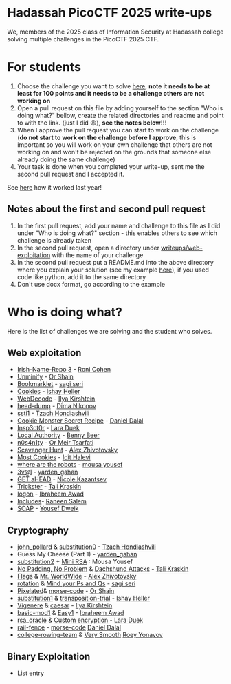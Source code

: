 # Hadassah PicoCTF 2025 write-ups

We, members of the 2025 class of Information Security at Hadassah college solving multiple challenges in the PicoCTF 2025 CTF.

# For students

1. Choose the challenge you want to solve [here](https://play.picoctf.org/practice?category=1&page=1), **note it needs to be at least for 100 points and it needs to be a challenge others are not working on**
2. Open a pull request on this file by adding yourself to the section "Who is doing what?" bellow, create the related directories and readme and point to with the link. (just I did 😉), **see **the notes **below**!!!****
3. When I approve the pull request you can start to work on the challenge (**do not start to work on the challenge before I approve**, this is important so you will work on your own challenge that others are not working on and won't be rejected on the grounds that someone else already doing the same challenge)
4. Your task is done when you completed your write-up, sent me the second pull request and I accepted it.

See [here](https://github.com/slashben/hadassah-picoctf-2024-writeups) how it worked last year!

## Notes about the first and second pull request
1. In the first pull request, add your name and challenge to this file as I did under "Who is doing what?" section - this enables others to see which challenge is already taken
2. In the second pull request, open a directory under [writeups/web-exploitation](/writeups/web-exploitation) with the name of your challenge
3. In the second pull request put a README.md into the above directory where you explain your solution (see my example [here](https://github.com/slashben/hadassah-picoctf-2023-writeups/tree/main/writeups/web-exploitation/GET%20aHEAD)), if you used code like python, add it to the same directory
4. Don't use docx format, go according to the example

# Who is doing what?

Here is the list of challenges we are solving and the student who solves.

## Web exploitation

* [Irish-Name-Repo 3](https://play.picoctf.org/practice/challenge/8?category=1&difficulty=2&page=4) - [Roni Cohen](https://github.com/ronicohe)
* [Unminify](https://play.picoctf.org/practice/challenge/426?category=1&difficulty=1&page=1) - [Or Shain](https://github.com/orshain)
* [Bookmarklet](https://play.picoctf.org/practice/challenge/406?category=1&page=1) - [sagi seri](https://github.com/sagiseri)
* [Cookies](https://play.picoctf.org/practice/challenge/173?category=1&page=1) - [Ishay Heller](https://github.com/ishay-code)
* [WebDecode](https://play.picoctf.org/practice/challenge/427?category=1&difficulty=1&originalEvent=73&page=1&solved=0) - [Ilya Kirshtein](https://github.com/Ilyaki322)
* [head-dump](https://play.picoctf.org/practice/challenge/476?category=1&originalEvent=74&page=1) - [Dima Nikonov](https://github.com/DimonFiend)
* [ssti1](https://play.picoctf.org/practice/challenge/492?category=1&originalEvent=74&page=1) - [Tzach Hondiashvili](https://github.com/tzach-hondiashvili)
* [Cookie Monster Secret Recipe](https://play.picoctf.org/practice/challenge/469?category=1&difficulty=1&originalEvent=74&page=1) - [Daniel Dalal](https://github.com/DD309)
* [Insp3ct0r](https://play.picoctf.org/practice/challenge/18?category=1&difficulty=1&originalEvent=1&page=1) - [Lara Duek](https://github.com/LaraDuek)
* [Local Authority](https://play.picoctf.org/practice/challenge/278?category=1&page=1 ) - [Benny Beer](https://github.com/bennyBeer)
* [n0s4n1ty](https://play.picoctf.org/practice/challenge/482?category=1&page=1) - [Or Meir Tsarfati](https://github.com/OrMeirDev)
* [Scavenger Hunt](https://play.picoctf.org/practice/challenge/161?category=1&difficulty=1&page=2) - [Alex Zhivotovsky](https://github.com/alexzhivo)
* [Most Cookies](https://play.picoctf.org/practice/challenge/177?category=1&difficulty=2&page=2) - [Idit Halevi](https://github.com/iditha)
* [where are the robots](https://play.picoctf.org/practice/challenge/4?category=1&page=2) - [mousa yousef](https://github.com/MousaYou)
* [3v@l](https://play.picoctf.org/practice/challenge/484?category=1&difficulty=2&originalEvent=74&page=1) - [yarden_gahan](https://github.com/yardengahan)
* [GET aHEAD](https://play.picoctf.org/practice/challenge/132?category=1&difficulty=1&page=2&search=&solved=0) - [Nicole Kazantsev](https://github.com/NicoleKaz)
* [Trickster](https://play.picoctf.org/practice/challenge/445?category=1&page=2&search=) - [Tali Kraskin](https://github.com/Talikra)
* [logon](https://play.picoctf.org/practice/challenge/46?category=1&page=2) - [Ibraheem Awad](https://github.com/Ibraheem-Awad)
* [Includes](https://play.picoctf.org/practice/challenge/274?category=1&page=1)- [Raneen Salem](https://github.com/raneensalem)
* [SOAP](https://play.picoctf.org/practice/challenge/376?category=1&page=3) - [Yousef Dweik](https://github.com/NightKing142)

## Cryptography

* [john_pollard](https://play.picoctf.org/practice/challenge/6?category=2&difficulty=2&page=3) & [substitution0](https://play.picoctf.org/practice/challenge/307?category=2&difficulty=2&page=2) - [Tzach Hondiashvili](https://github.com/tzach-hondiashvili)
* Guess My Cheese (Part 1) - [yarden_gahan](https://github.com/yardengahan)
* [substitution2](https://play.picoctf.org/practice/challenge/309?category=2&difficulty=2&page=1) + [Mini RSA](https://play.picoctf.org/practice/challenge/188?category=2&difficulty=2&page=2) : Mousa Yousef
* [No Padding, No Problem](https://play.picoctf.org/practice/challenge/154?category=2&difficulty=2&page=2&search=) & [Dachshund Attacks](https://play.picoctf.org/practice/challenge/159?category=2&page=3&search=) - [Tali Kraskin](https://github.com/Talikra)
* [Flags](https://play.picoctf.org/practice/challenge/31?category=2&difficulty=2&page=3) & [Mr. WorldWide](https://play.picoctf.org/practice/challenge/40?category=2&difficulty=2&page=3) - [Alex Zhivotovsky](https://github.com/alexzhivo)
* [rotation](https://play.picoctf.org/practice/challenge/373?category=2&difficulty=2&page=1) & [Mind your Ps and Qs](https://play.picoctf.org/practice/challenge/162?category=2&difficulty=2&page=2) - [sagi seri](https://github.com/sagiseri)
* [Pixelated](https://play.picoctf.org/practice/challenge/100?category=2&difficulty=2&page=3)& [morse-code](https://play.picoctf.org/practice/challenge/280?category=2&difficulty=2&page=2) - [Or Shain](https://github.com/orshain) 
* [substitution1](https://play.picoctf.org/practice/challenge/308?category=2&difficulty=2&page=1) & [transposition-trial](https://play.picoctf.org/practice/challenge/312?category=2&difficulty=2&page=1) - [Ishay Heller](https://github.com/ishay-code)
* [Vigenere](https://play.picoctf.org/practice/challenge/316?category=2&difficulty=2&page=1) & [caesar](https://play.picoctf.org/practice/challenge/64?category=2&difficulty=2&page=3) - [Ilya Kirshtein](https://github.com/Ilyaki322)
* [basic-mod1](https://play.picoctf.org/practice/challenge/253?category=2&difficulty=2&page=2) & [Easy1](https://play.picoctf.org/practice/challenge/43?category=2&difficulty=2&page=3) - [Ibraheem Awad](https://github.com/Ibraheem-Awad)
* [rsa_oracle](https://play.picoctf.org/practice/challenge/422?category=2&difficulty=2&originalEvent=73&page=1) & [Custom encryption](https://play.picoctf.org/practice/challenge/412?category=2&difficulty=2&originalEvent=73&page=1) - [Lara Duek](https://github.com/LaraDuek)
* [rail-fence](https://play.picoctf.org/practice/challenge/289?category=2&difficulty=2&page=2) - [morse-code](https://play.picoctf.org/practice/challenge/280?category=2&difficulty=2&page=2) [Daniel Dalal](https://github.com/DD309)
*  [college-rowing-team](https://play.picoctf.org/practice?category=2&difficulty=3&page=1) & [Very Smooth](https://play.picoctf.org/practice/challenge/315?category=2&difficulty=3&page=1) [Roey Yonayov](https://github.com/roey19630)


## Binary Exploitation

* List entry

